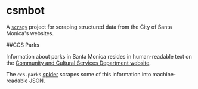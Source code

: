 csmbot
======

A [`scrapy`][1] project for scraping structured data from the City of Santa Monica's websites.

##CCS Parks

Information about parks in Santa Monica resides in human-readable text on the [Community and Cultural Services Department website][2].

The `ccs-parks` [spider][3] scrapes some of this information into machine-readable JSON.

[1]: http://scrapy.org/
[2]: http://www.smgov.net/departments/ccs/content.aspx?id=32599
[3]: http://doc.scrapy.org/en/latest/topics/spiders.html
